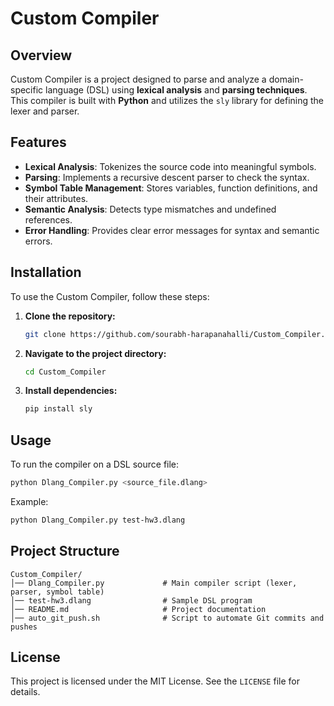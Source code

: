 # Custom Compiler

## Overview
Custom Compiler is a project designed to parse and analyze a domain-specific language (DSL) using **lexical analysis** and **parsing techniques**. This compiler is built with **Python** and utilizes the `sly` library for defining the lexer and parser.

## Features
- **Lexical Analysis**: Tokenizes the source code into meaningful symbols.
- **Parsing**: Implements a recursive descent parser to check the syntax.
- **Symbol Table Management**: Stores variables, function definitions, and their attributes.
- **Semantic Analysis**: Detects type mismatches and undefined references.
- **Error Handling**: Provides clear error messages for syntax and semantic errors.

## Installation
To use the Custom Compiler, follow these steps:

1. **Clone the repository:**
   ```bash
   git clone https://github.com/sourabh-harapanahalli/Custom_Compiler.git
   ```
2. **Navigate to the project directory:**
   ```bash
   cd Custom_Compiler
   ```
3. **Install dependencies:**
   ```bash
   pip install sly
   ```

## Usage
To run the compiler on a DSL source file:
```bash
python Dlang_Compiler.py <source_file.dlang>
```

Example:
```bash
python Dlang_Compiler.py test-hw3.dlang
```

## Project Structure
```
Custom_Compiler/
│── Dlang_Compiler.py             # Main compiler script (lexer, parser, symbol table)
│── test-hw3.dlang                # Sample DSL program
│── README.md                     # Project documentation
│── auto_git_push.sh              # Script to automate Git commits and pushes
```

## License
This project is licensed under the MIT License. See the `LICENSE` file for details.

